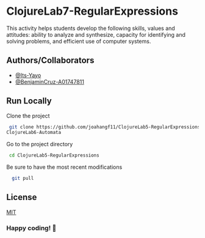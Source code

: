 # ClojureLab7-RegularExpressions

This activity helps students develop the following skills, values and attitudes: ability to analyze and synthesize, capacity for identifying and solving problems, and efficient use of computer systems.

## Authors/Collaborators

- [@Its-Yayo](https://github.com/Its-Yayo)
- [@BenjaminCruz-A01747811](https://github.com/BenjaminCruz-A01747811)


## Run Locally

Clone the project

```bash
 git clone https://github.com/joahangf11/ClojureLab5-RegularExpressions.git
ClojureLab6-Automata
```

Go to the project directory

```bash
 cd ClojureLab5-RegularExpressions
```

Be sure to have the most recent modifications

```bash
  git pull
```

## License

[MIT](https://choosealicense.com/licenses/mit/)


### Happy coding! :woozy_face: